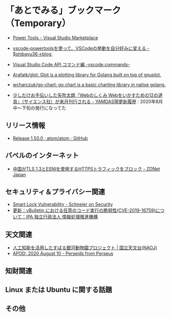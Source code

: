 # 「あとでみる」ブックマーク（Temporary）

- [Power Tools - Visual Studio Marketplace](https://marketplace.visualstudio.com/items?itemName=ego-digital.vscode-powertools)
- [vscode-powertoolsを使って、VSCodeの挙動を自分好みに変える - $shibayu36->blog;](https://blog.shibayu36.org/entry/2019/12/02/193000)
- [Visual Studio Code API コマンド編 -vscode.commands-](https://clickan.click/vscode-command/)

- [Arafatk/glot: Glot is a plotting library for Golang built on top of gnuplot.](https://github.com/arafatk/glot)
- [wcharczuk/go-chart: go chart is a basic charting library in native golang.](https://github.com/wcharczuk/go-chart)

- [少しだけお手伝いした矢吹太朗『Webのしくみ Webをいかすための12の道具』（サイエンス社）が来月刊行される - YAMDAS現更新履歴](https://yamdas.hatenablog.com/entry/20200618/web-no-shikumi) : 2020年8月中～下旬の発行になってた


## リリース情報

- [Release 1.50.0 · atom/atom · GitHub](https://github.com/atom/atom/releases/tag/v1.50.0)

## バベルのインターネット

- [中国がTLS 1.3とESNIを使用するHTTPSトラフィックをブロック - ZDNet Japan](https://japan.zdnet.com/article/35157982/)

## セキュリティ＆プライバシー関連

- [Smart Lock Vulnerability - Schneier on Security](https://www.schneier.com/blog/archives/2020/08/smart_lock_vuln.html)
- [更新：vBulletin における任意のコード実行の脆弱性(CVE-2019-16759)について：IPA 独立行政法人 情報処理推進機構](https://www.ipa.go.jp/security/ciadr/vul/alert20190927.html)

## 天文関連

- [人工知能を活用したすばる銀河動物園プロジェクト | 国立天文台(NAOJ)](https://www.nao.ac.jp/news/science/2020/20200811-subaru.html)
- [APOD: 2020 August 10 - Perseids from Perseus](https://apod.nasa.gov/apod/ap200810.html)

## 知財関連


## Linux または Ubuntu に関する話題


## その他


<!-- eof -->

